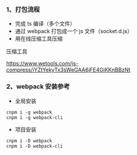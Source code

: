 
### 1、打包流程

* 完成 ts 编译（多个文件）
* 通过 webpack 打包成一个 js 文件（socket.d.js）
* 用在线压缩工具压缩

压缩工具

https://www.wetools.com/js-compress/iYZtYekyTx3sWeGAA6jFE4GjKKnBBzNt

### 2、webpack 安装参考

* 全局安装

```
cnpm i -g webpack
cnpm i -g webpack-cli
```

* 项目安装

```
cnpm i -D webpack
cnpm i -D webpack-cli
```

